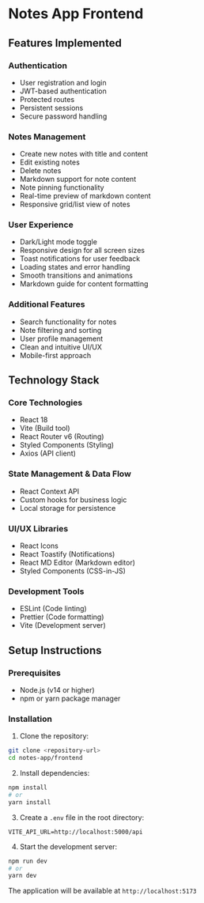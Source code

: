 # Notes App Frontend

## Features Implemented

### Authentication
- User registration and login
- JWT-based authentication
- Protected routes
- Persistent sessions
- Secure password handling

### Notes Management
- Create new notes with title and content
- Edit existing notes
- Delete notes
- Markdown support for note content
- Note pinning functionality
- Real-time preview of markdown content
- Responsive grid/list view of notes

### User Experience
- Dark/Light mode toggle
- Responsive design for all screen sizes
- Toast notifications for user feedback
- Loading states and error handling
- Smooth transitions and animations
- Markdown guide for content formatting

### Additional Features
- Search functionality for notes
- Note filtering and sorting
- User profile management
- Clean and intuitive UI/UX
- Mobile-first approach

## Technology Stack

### Core Technologies
- React 18
- Vite (Build tool)
- React Router v6 (Routing)
- Styled Components (Styling)
- Axios (API client)

### State Management & Data Flow
- React Context API
- Custom hooks for business logic
- Local storage for persistence

### UI/UX Libraries
- React Icons
- React Toastify (Notifications)
- React MD Editor (Markdown editor)
- Styled Components (CSS-in-JS)

### Development Tools
- ESLint (Code linting)
- Prettier (Code formatting)
- Vite (Development server)

## Setup Instructions

### Prerequisites
- Node.js (v14 or higher)
- npm or yarn package manager

### Installation

1. Clone the repository:
```bash
git clone <repository-url>
cd notes-app/frontend
```

2. Install dependencies:
```bash
npm install
# or
yarn install
```

3. Create a `.env` file in the root directory:
```env
VITE_API_URL=http://localhost:5000/api
```

4. Start the development server:
```bash
npm run dev
# or
yarn dev
```

The application will be available at `http://localhost:5173`

